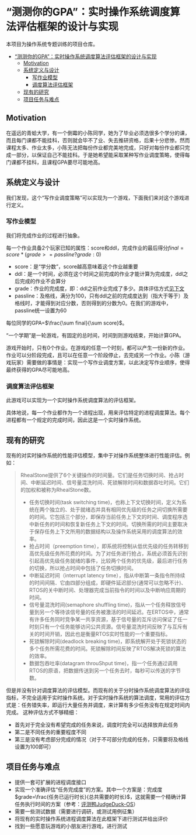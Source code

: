 # “测测你的GPA”：实时操作系统调度算法评估框架的设计与实现

本项目为操作系统专题训练的项目仓库。

- [“测测你的GPA”：实时操作系统调度算法评估框架的设计与实现](#测测你的gpa实时操作系统调度算法评估框架的设计与实现)
  - [Motivation](#motivation)
  - [系统定义与设计](#系统定义与设计)
    - [写作业模型](#写作业模型)
    - [调度算法评估框架](#调度算法评估框架)
  - [现有的研究](#现有的研究)
  - [项目任务与难点](#项目任务与难点)

## Motivation

在遥远的青蛤大学，有一个倒霉的小陈同学，她为了毕业必须选很多个学分的课，而且每门课都不能挂科，否则就会毕不了业、失去推研资格，后果十分悲惨。然而课程太多、作业太多，小陈无法把每份作业都完美地完成，只好对每份作业都只完成一部分，以保证自己不能挂科。于是她希望能采取某种写作业调度策略，使得每门课都不挂科，且课程GPA要尽可能地高。

## 系统定义与设计

我们发现，这个“写作业调度策略”可以实现为一个游戏，下面我们来对这个游戏进行定义。

### 写作业模型

我们将完成作业的过程进行抽象。

每一个作业具备2个玩家已知的属性：score和ddl，完成作业的最后得分$final=score*(grade>=passline?grade:0)$

- score：是“学分数”，score越高意味着这个作业越重要
- ddl：是一个时间，必须在这个时间之前完成的作业才能计算为完成度，ddl之后完成的作业不会算分
- grade：作业的完成度，即：ddl之前作业完成了多少。具体评估方式[见下文](#项目任务与难点)
- passline：及格线，满分为100，只有ddl之前的完成度达到（指大于等于）及格线时，才能得到对应分数，否则得到的分数为0。在我们的游戏中，passline统一设置为60

每位同学的GPA=$\frac{\sum final}{\sum score}$。

“一个学期”是一轮游戏，有固定的总时间，时间到则游戏结束，开始计算GPA。

​游戏开始时，只有0个作业。在游戏的任意一个时刻，都可以产生一份新的作业。作业可以分阶段完成，且可以在任意一个阶段停止，去完成另一个作业。小陈（游戏玩家）需要做的事情是：实现一个写作业调度方案，以此决定写作业顺序，使得最终获得的GPA尽可能地高。

### 调度算法评估框架

此游戏可以实现为一个实时操作系统调度算法的评估框架。

具体地说，每一个作业都作为一个进程出现，用来评估特定的进程调度算法。每个进程都有一个规定的完成时间，因此这是一个实时操作系统。

## 现有的研究

现有的对实时操作系统的性能评估模型，集中于对操作系统整体进行性能评估。例如：
>RhealStone提供了6个关键操作的时间量。它们是任务切换时间、抢占时间、中断延迟时间、信号量混洗时间、死锁解除时间和数据吞吐时间。它们的加权和被称为RhealStone数。
>- 任务切换时间(task switching time)，也称上下文切换时间，定义为系统在两个独立的、处于就绪态并具有相同优先级的任务之间切换所需要的时间。它包括三个部分，即保存当前任务上下文的时间、调度程序选中新任务的时间和恢复新任务上下文的时间。切换所需的时间主要取决于保存任务上下文所用的数据结构以及操作系统采用的调度算法的效率。
>- 抢占时间（preemption time），即系统将控制从低优先级的任务转移到高优先级任务所花费的时间。为了对任务进行抢占，系统必须首先识别引起高优先级任务就绪的事件，比较两个任务的优先级，最后进行任务的切换，所以抢占时间中包括了任务切换时间。
>- 中断延迟时间（interrupt latency time），指从中断第一条指令所持续的时间间隔．它由四部分组成，即硬件延迟部分(通常可以忽略不计)、RTOS的关中断时间、处理器完成当前指令的时间以及中断响应周期的时间。
>- 信号量混洗时间(semaphore shuffling time)，指从一个任务释放信号量到另一个等待该信号量的任务被激活的时间延迟。在ERTOS中，通常有许多任务同时竞争某一共享资源，基于信号量的互斥访问保证了任一时刻只有一个任务能够访问公共资源。信号量混洗时间反映了与互斥有关的时间开销，因此也是衡量RTOS实时性能的一个重要指标。
>- 死锁解除时间(deadlock breaking time)，即系统解开处于死锁状态的多个任务所需花费的时间。死锁解除时间反映了RTOS解决死锁的算法的效率。
>- 数据包吞吐率(datagram throuShput time)，指一个任务通过调用RTOS的原语，把数据传送到另一个任务去时，每秒可以传送的字节数。

但是并没有针对调度算法的评估模型。而现有的关于分时操作系统调度算法的评估指标，不完全适用于实时操作系统。对于实时操作系统的算法调度，常用的评估方式是：任务错失率，即运行大量任务并调度，来计算有多少任务没有在规定时间内完成。
这种评估方式不够精细：

- 首先对于完全没有希望完成的任务来说，调度时完全可以选择放弃此任务
- 第二是不同任务的重要程度不同
- 第三是没有考虑部分完成的情况（对于不可部分完成的任务，只需要将及格线设置为100即可）

## 项目任务与难点

- 提供一套可扩展的进程调度接口
- 实现一个准确评估“任务完成度”的方案。其中一个方案是：完成度$grade=\frac{任务已运行时长}{总共需要的时长}$，这就需要一个精确计算任务执行时间的方案（参考：[评测鸭JudgeDuck-OS](#https://github.com/JudgeDuck/JudgeDuck-OS)）
- 需要一些测试数据（需要进行调研，或测试用例征集）
- 将现有的实时操作系统进程调度算法在此框架下进行测试并给出评价
- 找到一些愿意玩游戏的小朋友进行游戏，进行测试